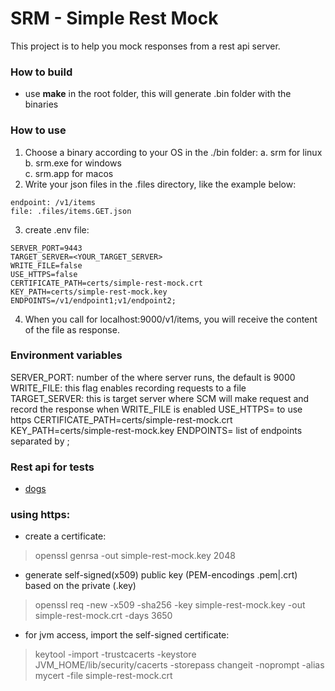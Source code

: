 # SRM - Simple Rest Mock
This project is to help you mock responses from a rest api server.    

### How to build
- use **make** in the root folder, this will generate .bin folder with the binaries
  
### How to use
1. Choose a binary according to your OS in the ./bin folder: 
   a. srm for linux   
   b. srm.exe for windows   
   c. srm.app for macos   
2. Write your json files in the .files directory, like the example below:   
```
endpoint: /v1/items
file: .files/items.GET.json
```
3. create .env file: 
```
SERVER_PORT=9443
TARGET_SERVER=<YOUR_TARGET_SERVER>
WRITE_FILE=false
USE_HTTPS=false
CERTIFICATE_PATH=certs/simple-rest-mock.crt
KEY_PATH=certs/simple-rest-mock.key
ENDPOINTS=/v1/endpoint1;v1/endpoint2;
```
4. When you call for localhost:9000/v1/items, you will receive the content of the file as response.    


### Environment variables
SERVER_PORT: number of the where server runs, the default is 9000   
WRITE_FILE: this flag enables recording requests to a file   
TARGET_SERVER: this is target server where SCM will make request and record the response when WRITE_FILE is enabled
USE_HTTPS= to use https 
CERTIFICATE_PATH=certs/simple-rest-mock.crt
KEY_PATH=certs/simple-rest-mock.key
ENDPOINTS= list of endpoints separated by ;

### Rest api for tests
- [dogs](https://dog.ceo/api/breeds/image/random)

### using https: 
- create a certificate: 
> openssl genrsa -out simple-rest-mock.key 2048
- generate self-signed(x509) public key (PEM-encodings .pem|.crt) based on the private (.key)
> openssl req -new -x509 -sha256 -key simple-rest-mock.key -out simple-rest-mock.crt -days 3650
- for jvm access, import the self-signed certificate: 
> keytool -import -trustcacerts -keystore JVM_HOME/lib/security/cacerts -storepass changeit -noprompt -alias mycert -file simple-rest-mock.crt
